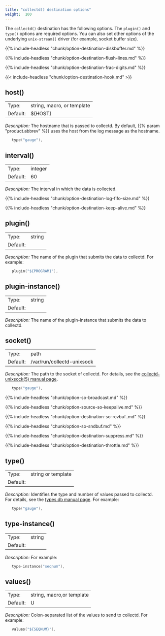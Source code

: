 ```yaml
---
title: "collectd() destination options"
weight:  100
---
```

<!-- DISCLAIMER: This file is based on the syslog-ng Open Source Edition documentation https://github.com/balabit/syslog-ng-ose-guides/commit/2f4a52ee61d1ea9ad27cb4f3168b95408fddfdf2 and is used under the terms of The syslog-ng Open Source Edition Documentation License. The file has been modified by Axoflow. -->

The `collectd()` destination has the following options. The `plugin()` and `type()` options are required options. You can also set other options of the underlying `unix-stream()` driver (for example, socket buffer size).

{{% include-headless "chunk/option-destination-diskbuffer.md" %}}

{{% include-headless "chunk/option-destination-flush-lines.md" %}}

{{% include-headless "chunk/option-destination-frac-digits.md" %}}

{{< include-headless "chunk/option-destination-hook.md" >}}


## host()

|          |                            |
| -------- | -------------------------- |
| Type:    | string, macro, or template |
| Default: | ${HOST}                    |

*Description:* The hostname that is passed to collectd. By default, {{% param "product.abbrev" %}} uses the host from the log message as the hostname.

```c
   type("gauge"),
```



## interval()

|          |         |
| -------- | ------- |
| Type:    | integer |
| Default: | 60      |

*Description:* The interval in which the data is collected.


{{% include-headless "chunk/option-destination-log-fifo-size.md" %}}

{{% include-headless "chunk/option-destination-keep-alive.md" %}}


## plugin()

|          |        |
| -------- | ------ |
| Type:    | string |
| Default: |        |

*Description:* The name of the plugin that submits the data to collectd. For example:

```c
   plugin("${PROGRAM}"),
```



## plugin-instance()

|          |        |
| -------- | ------ |
| Type:    | string |
| Default: |        |

*Description:* The name of the plugin-instance that submits the data to collectd.



## socket()

|          |                            |
| -------- | -------------------------- |
| Type:    | path                       |
| Default: | /var/run/collectd-unixsock |

*Description:* The path to the socket of collectd. For details, see the [collectd-unixsock(5) manual page](https://collectd.org/documentation/manpages/collectd-unixsock.5.shtml).

```c
   type("gauge"),
```


{{% include-headless "chunk/option-so-broadcast.md" %}}

{{% include-headless "chunk/option-source-so-keepalive.md" %}}

{{% include-headless "chunk/option-destination-so-rcvbuf..md" %}}

{{% include-headless "chunk/option-so-sndbuf.md" %}}

{{% include-headless "chunk/option-destination-suppress.md" %}}

{{% include-headless "chunk/option-destination-throttle.md" %}}


## type()

|          |                    |
| -------- | ------------------ |
| Type:    | string or template |
| Default: |                    |

*Description:* Identifies the type and number of values passed to collectd. For details, see the [types.db manual page](https://collectd.org/documentation/manpages/types.db.5.shtml). For example:

```c
   type("gauge"),
```



## type-instance()

|          |        |
| -------- | ------ |
| Type:    | string |
| Default: |        |

*Description:* For example:

```c
   type-instance("seqnum"),
```



## values()

|          |                           |
| -------- | ------------------------- |
| Type:    | string, macro,or template |
| Default: | U                         |

*Description:* Colon-separated list of the values to send to collectd. For example:

```c
   values("${SEQNUM}"),
```

